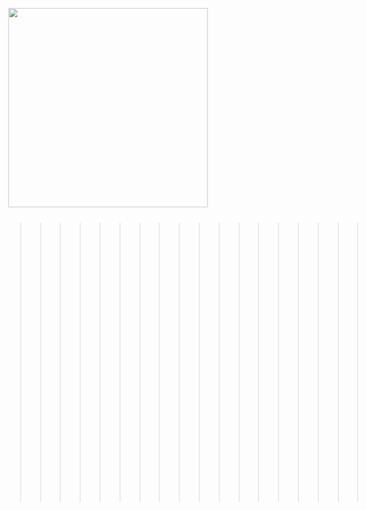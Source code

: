 
<div align="center">

<div align="left"> 
<br><br><br>
<img width=400 src="https://github.com/user-attachments/assets/b571eb26-7d4e-444d-a0e0-7229d8d03215"></img>

<div align="left"> 
<br>
  
>>>>>>>>>>>>>>>>>>>>>>>> responsive
>>>>>>>>>>>>>>>>>>>>>>>> <br>
>>>>>>>>>>>>>>>>>>>>>>>> data
>>>>>>>>>>>>>>>>>>>>>>>> labeling
>>>>>>>>>>>>>>>>>>>>>>>> with [Torli0y ](http://142.93.132.7:8080/image)
 

</div>

</div>

</div>
<br><br><br>




<br>
